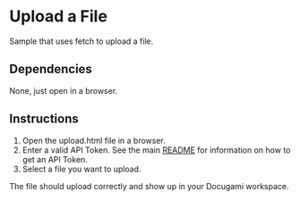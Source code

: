 # Upload a File

Sample that uses fetch to upload a file. 

## Dependencies
None, just open in a browser.

## Instructions
1. Open the upload.html file in a browser.
2. Enter a valid API Token. See the main [README](../../README.md) for information on how to get an API Token.
3. Select a file you want to upload.

The file should upload correctly and show up in your Docugami workspace.